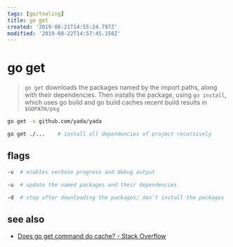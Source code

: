 ```yaml
---
tags: [go/tooling]
title: go get
created: '2019-08-21T14:55:24.797Z'
modified: '2019-08-22T14:57:45.158Z'
---
```


# go get

> `go get` downloads the packages named by the import paths, along with their dependencies.
> Then installs the package, using `go install`, which uses go build and go build caches recent build results in `$GOPATH/pkg`


```sh
go get -v github.com/yada/yada   


```
```sh
go get ./...    # install all dependencies of project recursively 
```

## flags
```sh
-v  # enables verbose progress and debug output

-u  # update the named packages and their dependencies

-d  # stop after downloading the packages; don't install the packages
```

## see also
- [Does go get command do cache? - Stack Overflow](https://stackoverflow.com/a/52813009/2087704)
